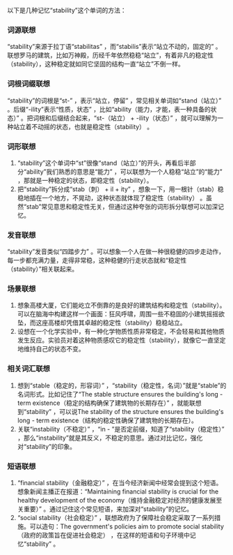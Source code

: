 以下是几种记忆“stability”这个单词的方法：

### 词源联想
“stability”来源于拉丁语“stabilitas” ，而“stabilis”表示“站立不动的，固定的” 。联想罗马的建筑，比如万神殿，历经千年依然稳稳“站立”，有着非凡的稳定性（stability），这种稳定就如同它坚固的结构一直“站立”不倒一样。

### 词根词缀联想
“stability”的词根是“st-” ，表示“站立，停留” ，常见相关单词如“stand（站立）” 。后缀“-ility”表示“性质，状态” ，比如“ability（能力，才能，表一种具备的状态）” 。把词根和后缀结合起来，“st-（站立） + -ility（状态）” ，就可以理解为一种站立着不动摇的状态，也就是稳定性（stability） 。

### 词形联想
1. “stability”这个单词中“st”很像“stand（站立）”的开头，再看后半部分“ability”我们熟悉的意思是“能力” ，可以联想为一个人稳稳“站立”的“能力” ，那就是一种稳定的状态，即稳定性（stability）。
2. 把“stability”拆分成“stab（刺） + il + ity” ，想象一下，用一根针（stab）稳稳地插在一个地方，不晃动，这种状态就体现了稳定性（stability） 。虽然“stab”常见意思和稳定性无关，但通过这种夸张的词形拆分联想可以加深记忆。

### 发音联想
“stability”发音类似“四踏步力” 。可以想象一个人在做一种很稳健的四步走动作，每一步都充满力量，走得非常稳，这种稳健的行走状态就和“稳定性（stability）”相关联起来。

### 场景联想
1. 想象高楼大厦，它们能屹立不倒靠的是良好的建筑结构和稳定性（stability）。可以在脑海中构建这样一个画面：狂风呼啸，周围一些不稳固的小建筑摇摇欲坠，而这座高楼却凭借其卓越的稳定性（stability）稳稳站立。
2. 设想在一个化学实验中，有一种化学物质性质非常稳定，不会轻易和其他物质发生反应。实验员对着这种物质感叹它的稳定性（stability），就像它一直坚定地维持自己的状态不变。

### 相关词汇联想
1. 想到“stable（稳定的，形容词）” ，“stability（稳定性，名词）”就是“stable”的名词形式。比如记住了“The stable structure ensures the building's long - term existence（稳定的结构确保了建筑物的长期存在）” ，就能联想到“stability” ，可以说The stability of the structure ensures the building's long - term existence（结构的稳定性确保了建筑物的长期存在）。
2. 关联“instability（不稳定）” ，“in - ”是否定前缀，知道了“stability（稳定性）” ，那么“instability”就是其反义，不稳定的意思。通过对比记忆，强化对“stability”的印象。

### 短语联想
1. “financial stability（金融稳定）” ，在当今经济新闻中经常会提到这个短语。想象新闻主播正在报道：“Maintaining financial stability is crucial for the healthy development of the economy（维持金融稳定对经济的健康发展至关重要）” 。通过记住这个常见短语，来加深对“stability”的记忆。
2. “social stability（社会稳定）” ，联想政府为了保障社会稳定采取了一系列措施。可以造句：The government's policies aim to promote social stability（政府的政策旨在促进社会稳定） ，在这样的短语和句子环境中记忆“stability” 。 